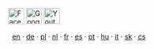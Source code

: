 <div class="pull-center">
	<a href="https://www.facebook.com/pages/Forexsrovnavaccz/1415896768627764" target="_blank"><img src="{{base-url}}assets/img/social/fb.jpg" alt="Facebook" width="32" height="32" /></a>
	<a href="https://plus.google.com/b/102399851706317478440/102399851706317478440/about" target="_blank"><img src="{{base-url}}assets/img/social/gplus.png" alt="Google+" width="32" height="32" /></a>
	<a href="https://www.youtube.com/channel/UC7QDVYExySk78S41Gg0Pc6A/feed" target="_blank"><img src="{{base-url}}assets/img/social/youtube.png" alt="Youtube" width="32" height="32" /></a>
</div>

<i class="fa fa-language"></i>
 &nbsp; <a href="{{base-url}}en/plus500">en</a>
 · <a href="{{base-url}}de/plus500">de</a>
 · <a href="{{base-url}}pl/plus500">pl</a>
 · <a href="{{base-url}}nl/plus500">nl</a>
 · <a href="{{base-url}}fr/plus500">fr</a>
 · <a href="{{base-url}}es/plus500">es</a>
 · <a href="{{base-url}}pt/plus500">pt</a>
 · <a href="{{base-url}}hu/plus500">hu</a>
 · <a href="{{base-url}}it/plus500">it</a>
 · <a href="{{base-url}}sk/plus500">sk</a>
 · <a href="{{base-url}}plus500">cs</a>

<script src="http://cdn.plus500.com/Media/mobile/embed.min.js" async data-endpoint="http://marketools.plus500.com/MobileWidget/GetMobileWidget?id=66349&tags=MobileWidg&pl=2&th=Light"></script>
